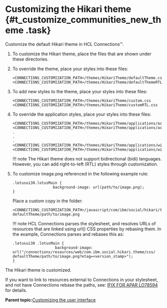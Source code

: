 # Customizing the Hikari theme {#t_customize_communities_new_theme .task}

Customize the default Hikari theme in HCL Connections™.

1.  To customize the Hikari theme, place the files that are shown under these directories.
2.  To override the theme, place your styles into these files:

    ```
    <CONNECTIONS_CUSTOMIZATION_PATH>/themes/HikariTheme/defaultTheme.css 
    <CONNECTIONS_CUSTOMIZATION_PATH>/themes/HikariTheme/defaultThemeRTL.css
    ```

3.  To add new styles to the theme, place your styles into these files:

    ```
    <CONNECTIONS_CUSTOMIZATION_PATH>/themes/HikariTheme/custom.css
    <CONNECTIONS_CUSTOMIZATION_PATH>/themes/HikariTheme/customRTL.css
    ```

4.  To override the application styles, place your styles into these files:

    ```
    <CONNECTIONS_CUSTOMIZATION_PATH>/themes/HikariTheme/applications/activities.css
    <CONNECTIONS_CUSTOMIZATION_PATH>/themes/HikariTheme/applications/activitiesRTL.css
    .
    .
    .
    <CONNECTIONS_CUSTOMIZATION_PATH>/themes/HikariTheme/applications/wikis.css
    <CONNECTIONS_CUSTOMIZATION_PATH>/themes/HikariTheme/applications/wikisRTL.css
    ```

    !!! note
    The Hikari theme does not support bidirectional \(bidi\) languages. However, you can add right-to-left \(RTL\) styles through customization.

5.  To customize image.png referenced in the following example rule:

    ```
    .lotusui30.lotusMain { 
                      background-image: url(path/to/image.png);
    }
    ```

    Place a custom copy in the folder:

    ```
    <CONNECTIONS_CUSTOMIZATION_PATH>/javascript/com/ibm/social/hikari/theme/css/
    defaultTheme/path/to/image.png
    ```

    !!! note
    HCL Connections parses the stylesheet, and resolves URLs of resources that are linked using url\(\) CSS properties by rebasing them. In the example, Connections parses and rebases this as:

    ```
    .lotusui30 .lotusMain { 
                       background-image: url("/connections/resources/web/com.ibm.social.hikari.theme/css/
    defaultTheme/path/to/image.png?etag=<version_stamp>");
    }
    ```


The Hikari theme is customized.

If you want to link to resources external to Connections in your stylesheet, and not have Connections rebase the paths, see: [IFIX FOR APAR LO78594](http://www.ibm.com/support/docview.wss?uid=swg1LO78594) for details.

**Parent topic:**[Customizing the user interface](../customize/t_admin_common_customize_main.md)

